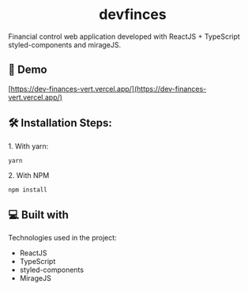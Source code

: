 <h1 align="center" id="title">devfinces</h1>

<p id="description">Financial control web application developed with ReactJS + TypeScript styled-components and mirageJS.</p>

<h2>🚀 Demo</h2>

[https://dev-finances-vert.vercel.app/](https://dev-finances-vert.vercel.app/)


<h2>🛠️ Installation Steps:</h2>

<p>1. With yarn:</p>

```
yarn
```

<p>2. With NPM</p>

```
npm install
```

  
  
<h2>💻 Built with</h2>

Technologies used in the project:

*   ReactJS
*   TypeScript
*   styled-components
*   MirageJS
